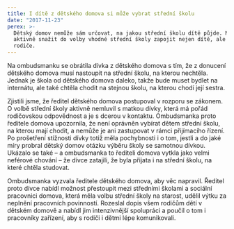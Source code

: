 ```yaml
---
title: I dítě z dětského domova si může vybrat střední školu
date: "2017-11-23"
perex: >-
  Dětský domov nemůže sám určovat, na jakou střední školu dítě půjde. Musí se
  aktivně snažit do volby vhodné střední školy zapojit nejen dítě, ale i jeho
  rodiče.
---
```


<p>Na ombudsmanku se obrátila dívka z dětského domova s tím, že z donucení dětského domova musí nastoupit na střední školu, na kterou nechtěla. Jednak je škola od dětského domova daleko, takže bude muset bydlet na internátu, ale také chtěla chodit na stejnou školu, na kterou chodí její sestra.</p> <p>Zjistili jsme, že ředitel dětského domova postupoval v rozporu se zákonem. O volbě střední školy aktivně nemluvil s matkou dívky, která má pořád rodičovskou odpovědnost a je s dcerou v kontaktu. Ombudsmanka proto ředitele domova upozornila, že není oprávněn vybírat dětem střední školu, na kterou mají chodit, a nemůže je ani zastupovat v rámci přijímacího řízení. Po prošetření stížnosti dívky totiž měla pochybnosti i o tom, jestli a do jaké míry probral dětský domov otázku výběru školy se samotnou dívkou. Ukázalo se také – a ombudsmanka to řediteli domova vytkla jako velmi neférové chování – že dívce zatajili, že byla přijata i na střední školu, na které chtěla studovat.</p><p> Ombudsmanka vyzvala ředitele dětského domova, aby věc napravil. Ředitel proto dívce nabídl možnost přestoupit mezi středními školami a sociální pracovnici domova, která měla volbu střední školy na starost, udělil výtku za neplnění pracovních povinností. Rozeslal dopis všem rodičům dětí v dětském domově a nabídl jim intenzivnější spolupráci a poučil o tom i pracovníky zařízení, aby s rodiči i dětmi lépe komunikovali.</p>
